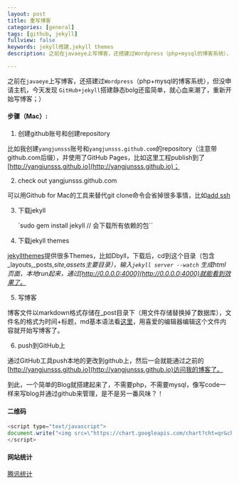 ```yaml
---
layout: post
title: 重写博客
categories: [general]
tags: [github, jekyll]
fullview: false
keywords: jekyll搭建,jekyll themes
description: 之前在javaeye上写博客，还搭建过Wordpress（php+mysql的博客系统），但没申请主机，今天发现GitHub+jekyll搭建静态bolg还蛮简单，就心血来潮了，重新开始写博客；）

---
```


之前在`javaeye`上写博客，还搭建过`Wordpress`（php+mysql的博客系统），但没申请主机，今天发现
`GitHub+jekyll`搭建静态bolg还蛮简单，就心血来潮了，重新开始写博客；）

#### 步骤（Mac）:

1. 创建github账号和创建repository

  比如我创建`yangjunsss`账号和`yangjunsss.github.com`的repository（注意带github.com后缀），并使用了GitHub Pages，比如这里工程publish到了[http://yangjunsss.github.io](http://yangjunsss.github.io)；

2. check out yangjunsss.github.com

  可以用Github for Mac的工具来替代git clone命令会省掉很多事情，比如[add ssh](https://help.github.com/articles/generating-ssh-keys)

3. 下载jekyll

    `sudo gem install jekyll // 会下载所有依赖的包``

4. 下载jekyll themes

  [jekyllthemes](http://jekyllthemes.org)提供很多Themes，比如Dbyll，下载后，cd到这个目录（包含_layouts,_posts,_site,assets主要目录），输入`jekyll server --watch` 生成html页面，本地run起来，通过[http://0.0.0.0:4000](http://0.0.0.0:4000)就能看到效果了。_

5. 写博客

  博客文件以markdown格式存储在_post目录下（用文件存储替换掉了数据库），文件名的格式为时间+标题，md基本语法看[这里](https://help.github.com/articles/markdown-basics)，用喜爱的编辑器编辑这个文件内容就开始写博客了。

6. push到GitHub上

  通过GitHub工具push本地的更改到github上，然后一会就能通过之前的[http://yangjunsss.github.io](http://yangjunsss.github.io)访问我的博客了。

  到此，一个简单的Blog就搭建起来了，不需要php，不需要mysql，像写code一样来写blog并通过github来管理，是不是另一番风味？！

#### 二维码
```js
<script type="text/javascript">
document.write("<img src=\"https://chart.googleapis.com/chart?cht=qr&chs=120x120&choe=UTF-8&chld=L|2&chl="+encodeURI(window.location.href)+"\" width=\"120\" height=\"120\"/></img>");
</script>
```

#### 网站统计

[腾讯统计](http://ta.qq.com)
